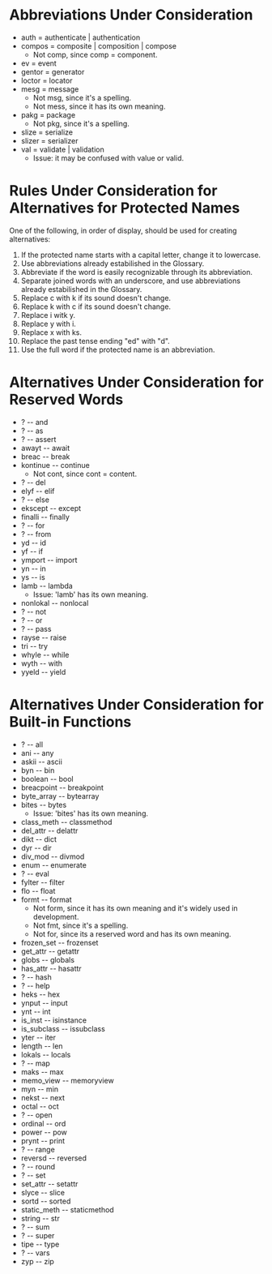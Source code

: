 # Abbreviations Under Consideration
- auth = authenticate | authentication
- compos = composite | composition | compose
    - Not comp, since comp = component.
- ev = event
- gentor = generator
- loctor = locator
- mesg = message
    - Not msg, since it's a spelling.
    - Not mess, since it has its own meaning.
- pakg = package
    - Not pkg, since it's a spelling.
- slize = serialize
- slizer = serializer
- val = validate | validation
    - Issue: it may be confused with value or valid.

# Rules Under Consideration for Alternatives for Protected Names
One of the following, in order of display, should be used for creating alternatives:
1. If the protected name starts with a capital letter, change it to lowercase.
2. Use abbreviations already estabilished in the Glossary.
3. Abbreviate if the word is easily recognizable through its abbreviation.
4. Separate joined words with an underscore, and use abbreviations already estabilished in the Glossary.
5. Replace c with k if its sound doesn't change.
6. Replace k with c if its sound doesn't change.
7. Replace i witk y.
8. Replace y with i.
9. Replace x with ks.
10. Replace the past tense ending "ed" with "d".
11. Use the full word if the protected name is an abbreviation.


# Alternatives Under Consideration for Reserved Words
- ? -- and
- ? -- as
- ? -- assert
- awayt -- await
- breac -- break
- kontinue -- continue
    - Not cont, since cont = content.
- ? -- del
- elyf -- elif
- ? -- else
- ekscept -- except
- finalli -- finally
- ? -- for
- ? -- from
- yd -- id
- yf -- if
- ymport -- import
- yn -- in
- ys -- is
- lamb -- lambda
    - Issue: 'lamb' has its own meaning.
- nonlokal -- nonlocal
- ? -- not
- ? -- or
- ? -- pass
- rayse -- raise
- tri -- try
- whyle -- while
- wyth -- with
- yyeld -- yield

# Alternatives Under Consideration for Built-in Functions
- ? -- all
- ani -- any
- askii -- ascii
- byn -- bin
- boolean -- bool
- breacpoint -- breakpoint
- byte_array -- bytearray
- bites -- bytes
    - Issue: 'bites' has its own meaning.
- class_meth -- classmethod
- del_attr -- delattr
- dikt -- dict
- dyr -- dir
- div_mod -- divmod
- enum -- enumerate
- ? -- eval
- fylter -- filter
- flo -- float
- formt -- format
    - Not form, since it has its own meaning and it's widely used in development.
    - Not fmt, since it's a spelling.
    - Not for, since its a reserved word and has its own meaning.
- frozen_set -- frozenset
- get_attr -- getattr
- globs -- globals
- has_attr -- hasattr
- ? -- hash
- ? -- help
- heks -- hex
- ynput -- input
- ynt -- int
- is_inst -- isinstance
- is_subclass -- issubclass
- yter -- iter
- length -- len
- lokals -- locals
- ? -- map
- maks -- max
- memo_view -- memoryview
- myn -- min
- nekst -- next
- octal -- oct
- ? -- open
- ordinal -- ord
- power -- pow
- prynt -- print
- ? -- range
- reversd -- reversed
- ? -- round
- ? -- set
- set_attr -- setattr
- slyce -- slice
- sortd -- sorted
- static_meth -- staticmethod
- string -- str
- ? -- sum
- ? -- super
- tipe -- type
- ? -- vars
- zyp -- zip